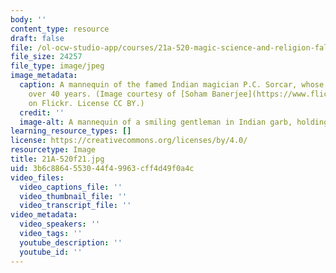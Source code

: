 ```yaml
---
body: ''
content_type: resource
draft: false
file: /ol-ocw-studio-app/courses/21a-520-magic-science-and-religion-fall-2021/21a-520f21.jpg
file_size: 24257
file_type: image/jpeg
image_metadata:
  caption: A mannequin of the famed Indian magician P.C. Sorcar, whose career spanned
    over 40 years. (Image courtesy of [Soham Banerjee](https://www.flickr.com/photos/soham_pablo/8618512974/in/photolist-aVow9D-aVowrc-e8A8Dh)
    on Flickr. License CC BY.)
  credit: ''
  image-alt: A mannequin of a smiling gentleman in Indian garb, holding a golden lantern.
learning_resource_types: []
license: https://creativecommons.org/licenses/by/4.0/
resourcetype: Image
title: 21A-520f21.jpg
uid: 3b6c8864-5530-44f4-9963-cff4d49f0a4c
video_files:
  video_captions_file: ''
  video_thumbnail_file: ''
  video_transcript_file: ''
video_metadata:
  video_speakers: ''
  video_tags: ''
  youtube_description: ''
  youtube_id: ''
---
```


